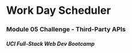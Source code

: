 
# Work Day Scheduler  

### Module 05 Challenge - Third-Party APIs  

##### *UCI Full-Stack Web Dev Bootcamp*  